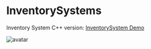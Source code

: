 # InventorySystems

Inventory System C++ version: [InventorySystem Demo](https://www.bilibili.com/video/BV15r4y1P7T6/)

![avatar](https://i.imgur.com/ylWnQRW.jpg)
